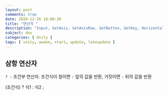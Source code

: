```yaml
---
layout: post
comments: true
date: 2020-12-26 18:00:20
title: "연산자 "
description: "Input, GetAxis, GetAxisRaw, GetButton, GetKey, Horizontal, Vertical"
subject: dev
categories: [ Unity ]
tags: [ unity, awake, start, update, lateupdate ]
---
```



## 삼항 연산자

`? :` 조건부 연산자. 조건식이 참이면 `:` 앞의 값을 반환, 거짓이면 `:` 뒤의 값을 반환

(조건식) ? 식1 : 식2 ;